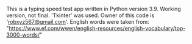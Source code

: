 This is a typing speed test app written in Python version 3.9.
Working version, not final. 
'Tkinter' was used.
Owner of this code is 'robxyz567@gmail.com'.
English words were taken from: "https://www.ef.com/wwen/english-resources/english-vocabulary/top-3000-words/"